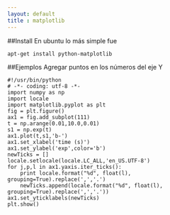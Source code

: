 ```yaml
---
layout: default
title : matplotlib
---
```

##Install
En ubuntu lo más simple fue

    apt-get install python-matplotlib

##Ejemplos
Agregar puntos en los números del eje Y

	#!/usr/bin/python
	# -*- coding: utf-8 -*-
	import numpy as np
	import locale
	import matplotlib.pyplot as plt
	fig = plt.figure()
	ax1 = fig.add_subplot(111)
	t = np.arange(0.01,10.0,0.01)
	s1 = np.exp(t)
	ax1.plot(t,s1,'b-')
	ax1.set_xlabel('time (s)')
	ax1.set_ylabel('exp',color='b')
	newTicks = []
	locale.setlocale(locale.LC_ALL,'en_US.UTF-8')
	for j,p,l in ax1.yaxis.iter_ticks():
		print locale.format("%d", float(l), grouping=True).replace(',','.')
		newTicks.append(locale.format("%d", float(l), grouping=True).replace(',','.'))
	ax1.set_yticklabels(newTicks)
	plt.show()
